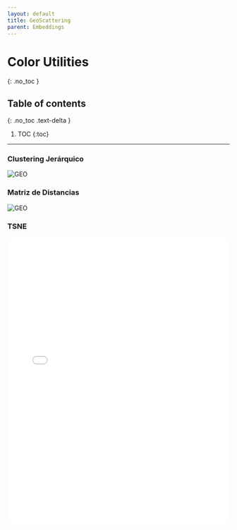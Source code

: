 ```yaml
---
layout: default
title: GeoScattering
parent: Embeddings
---
```


# Color Utilities
{: .no_toc }

## Table of contents
{: .no_toc .text-delta }

1. TOC
{:toc}

---

### Clustering Jerárquico
![GEO](https://raw.githubusercontent.com/roicort/TesisGraphlets/master/embeddings/results/GeoScattering_dendrogram.svg)
### Matriz de Distancias
![GEO](https://raw.githubusercontent.com/roicort/TesisGraphlets/master/embeddings/distance/GeoScattering.png)

### TSNE

<style>
    iframe{
    border: none;
    }
</style>
<iframe
    width="100%"
    height="650px"
    src="../iframes/TSNE-GeoScattering.html">
</iframe>
